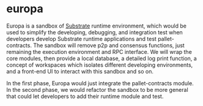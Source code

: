 # europa
Europa is a sandbox of [Substrate](https://github.com/paritytech/substrate/) runtime environment, which would be used to simplify the developing, debugging, and integration test when developers develop Substrate runtime applications and test pallet-contracts. 
The sandbox will remove p2p and consensus functions, just remaining the execution environment and RPC interface. We will wrap the core modules, then provide a local database, a detailed log print function, a concept of workspaces which isolates different developing environments, and a front-end UI to interact with this sandbox and so on. 

In the first phase, Europa would just integrate the pallet-contracts module. In the second phase, we would refactor the sandbox to be more general that could let developers to add their runtime module and test.